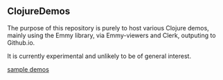 ## ClojureDemos


The purpose of this repository is purely to host various Clojure demos, mainly using the Emmy library, via Emmy-viewers and Clerk, outputing to Github.io.

It is currently experimental and unlikely to be of general interest.

[sample demos](/public/build/index.html)
